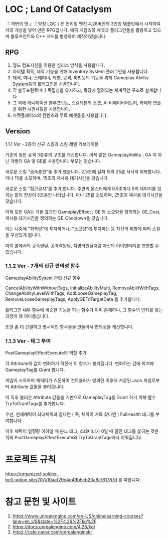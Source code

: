 # LOC ; Land Of Cataclysm

 『 격변의 땅 』 ( 약칭 LOC ) 은 언리얼 엔진 4.26버전의 3인칭 템플릿에서 시작하여 저의 개성을 넣어 만든 RPG입니다. 에픽 게임즈의 에셋과 플러그인들을 활용하고 있으며 블루프린트와 C++ 코드를 병행하여 제작하였습니다.

## RPG

1. 월드 컴포지션을 이용한 심리스 방식을 사용합니다.
2. 아이템 획득, 제작 기능을 위해 Inventory System 플러그인을 사용합니다.
3. 체력, 마나, 스태미너, 레벨, 공격, 마법등의 기능을 위해 Gameplay Ability System등의 플러그인을 사용합니다.
4. 각 블루프린트마다 독립성을 유지하고, 확장에 열려있는 체계적인 구조로 설계합니다.  
5. 그 외에 애니메이션 블루프린트, 스켈레톤의 소켓, AI 비해이비어트리, 카메라 연출을 위한 시퀀서등을 사용합니다.
6. 마켓플레이스의 컨텐츠와 무료 에셋들을 사용합니다.

## Version 

1.1.1 Ver - 2종의 신규 스킬과 스킬 레벨 커브테이블

기존의 일반 공격 3종류의 구조를 개선합니다. 이제 같은 GameplayAbility ; GA 이 아닌 개별의 GA 및 GE를 사용합니다. 부모는 같습니다.

새로운 스킬 "급속충전"을 추가 했습니다. 2.5초에 걸쳐 체력 25를 서서히 회복합니다. 마나 15를 소모하며, 15초의 재사용 대기시간을 갖습니다.

새로운 스킬 "접근금지"를 추가 합니다. 주변의 몬스터에게 0.5초마다 5의 데미지를 입히는 칼의 잔상이 5초동안 나타납니다. 마나 25를 소모하며, 25초의 재사용 대기시간을 갖습니다.

이제 모든 GA는 기본 효과인 GameplayEffect ; GE 와 소모량을 정의하는 GE_Cost, 재사용 대기시간을 정의하는 GE_Cooldown을 갖습니다.

이는 나중에 "회복량"에 투자하거나, "소모량"에 투자하는 등 자신의 취향에 따라 스킬을 구성있게 됩니다.

마치 롤에서의 공속원딜, 공격력원딜, 치명타원딜처럼 자신의 아이덴티티를 표현할 수 있습니다.

### 1.1.2 Ver - 7개의 신규 편의성 함수

GameplayAbilitySysem 관련 신규 함수

CancelAbilityWithWithoutTags, InitializeAbilityMulti, RemoveAbilitWithTags, ChangeAbilityLevelWithTags, AddLooseGameplayTag, RemoveLooseGameplayTags, ApplyGEToTargetData 를 추가합니다.

플러그인 내부 함수에 비슷한 기능을 하는 함수가 이미 존재하나, 그 함수의 인자를 넣는 과정이 꽤 까다롭습니다.

또한 좀 더 간결하고 명시적인 함수들을 만들어서 편의성을 개선합니다.
 
### 1.1.3 Ver - 태그 부여

PostGameplayEffectExecute의 역할 추가

각 Attribute의 값이 변화하기 직전에 이 함수가 불리웁니다. 변화하는 값에 의거해 GameplayTag를 Grant 합니다. 

게임이 시작하며 캐릭터가 스폰하여 컨트롤러가 빙의한 이후에 저장된 Json 파일로부터 Attribute 값들을 불러옵니다. 

이 직후 불러온 Attribute 값들을 기반으로 GameplayTag를 Grant 하기 위해 함수 TryToGrantTags를 추가합니다.

우선, 현재체력이 최대체력과 같다면 ( 즉, 체력이 가득 찼다면 ) FullHealth 태그를 부여합니다.

이후 체력이 일정량 이하일 때 분노 태그, 스태미너가 0일 때 탈진 태그를 붙히는 것은 위의 PostGameplayEffectExecute와 TryToGrantTags에서 이뤄집니다.

# 프로젝트 규칙

https://organized-soldier-bc0.notion.site/707a10aaf29e4e49b5cb20a6c161787d 를 따릅니다.

# 참고 문헌 및 사이트

1. https://www.unrealengine.com/en-US/onlinelearning-courses?lang=en_US&state=%2F4.26%2Fko%2F
2. https://docs.unrealengine.com/4.26/ko/
3. https://cafe.naver.com/unrealenginekr



